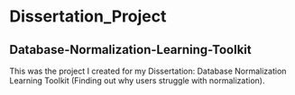 # Dissertation_Project
## Database-Normalization-Learning-Toolkit

This was the project I created for my Dissertation: Database Normalization Learning Toolkit (Finding out why users struggle with normalization).

